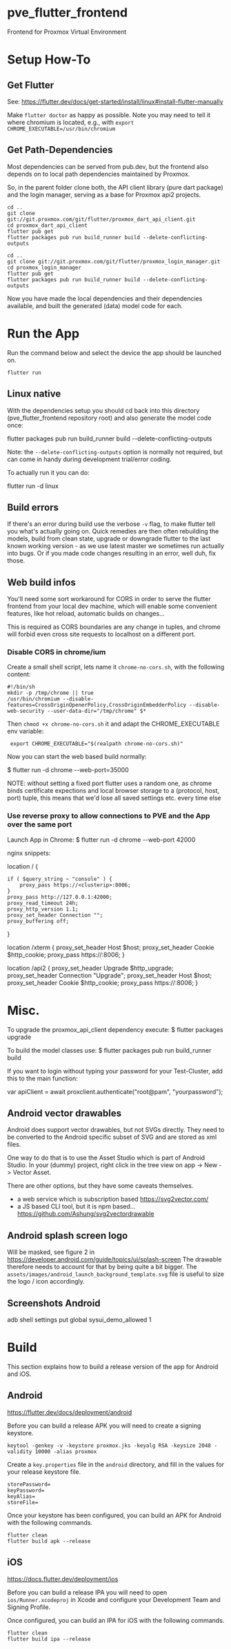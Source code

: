 # pve_flutter_frontend

Frontend for Proxmox Virtual Environment

# Setup How-To

## Get Flutter

See:
https://flutter.dev/docs/get-started/install/linux#install-flutter-manually

Make `flutter doctor` as happy as possible. Note you may need to tell it where
chromium is located, e.g., with `export CHROME_EXECUTABLE=/usr/bin/chromium`

## Get Path-Dependencies

Most dependencies can be served from pub.dev, but the frontend also depends on
to local path dependencies maintained by Proxmox.

So, in the parent folder clone both, the API client library (pure dart package)
and the login manager, serving as a base for Proxmox api2 projects.

```
cd ..
git clone git://git.proxmox.com/git/flutter/proxmox_dart_api_client.git
cd proxmox_dart_api_client
flutter pub get
flutter packages pub run build_runner build --delete-conflicting-outputs
```

```
cd ..
git clone git://git.proxmox.com/git/flutter/proxmox_login_manager.git
cd proxmox_login_manager
flutter pub get
flutter packages pub run build_runner build --delete-conflicting-outputs
```

Now you have made the local dependencies and their dependencies available, and
built the generated (data) model code for each.

# Run the App

Run the command below and select the device the app should be launched on.

```
flutter run
```

## Linux native

With the dependencies setup you should cd back into this directory
(pve_flutter_frontend repository root) and also generate the model code once:

 flutter packages pub run build_runner build --delete-conflicting-outputs

Note: the `--delete-conflicting-outputs` option is normally not required, but
can come in handy during development trial/error coding.

To actually run it you can do:

 flutter run -d linux

## Build errors

If there's an error during build use the verbose `-v` flag, to make flutter
tell you what's actually going on. Quick remedies are then often rebuilding the
models, build from clean state, upgrade or downgrade flutter to the last known
working version - as we use latest master we sometimes run actually into bugs.
Or if you made code changes resulting in an error, well duh, fix those.

## Web build infos

You'll need some sort workaround for CORS in order to serve the flutter
frontend from your local dev machine, which will enable some convenient
features, like hot reload, automatic builds on changes...

This is required as CORS boundaries are any change in <scheme><addr><port>
tuples, and chrome will forbid even cross site requests to localhost on a
different port.

### Disable CORS in chrome/ium


Create a small shell script, lets name it `chrome-no-cors.sh`, with the
following content:

    #!/bin/sh
    mkdir -p /tmp/chrome || true
    /usr/bin/chromium --disable-features=CrossOriginOpenerPolicy,CrossOriginEmbedderPolicy --disable-web-security --user-data-dir="/tmp/chrome" $*

Then `chmod +x chrome-no-cors.sh` it and adapt the CHROME_EXECUTABLE env
variable:

     export CHROME_EXECUTABLE="$(realpath chrome-no-cors.sh)"

Now you can start the web based build normally:

$ flutter run -d chrome --web-port=35000


NOTE: without setting a fixed port flutter uses a random one, as chrome binds
 certificate expections and local browser storage to a (protocol, host, port)
 tuple, this means that we'd lose all saved settings etc. every time else

### Use reverse proxy to allow connections to PVE and the App over the same port

Launch App in Chrome:
$ flutter run -d chrome --web-port 42000

nginx snippets:

location / {

	if ( $query_string ~ "console" ) {
		proxy_pass https://<clusterip>:8006;
	}
	proxy_pass http://127.0.0.1:42000;
	proxy_read_timeout 24h;
	proxy_http_version 1.1;
	proxy_set_header Connection "";
	proxy_buffering off;

}

location /xterm {
	proxy_set_header Host $host;
	proxy_set_header Cookie $http_cookie;
	proxy_pass https://<clusterip>:8006;
}

location /api2 {
	proxy_set_header Upgrade $http_upgrade;
	proxy_set_header Connection "Upgrade";
	proxy_set_header Host $host;
	proxy_set_header Cookie $http_cookie;
	proxy_pass https://<clusterip>:8006;
}

# Misc.

To upgrade the proxmox_api_client dependency execute:
$ flutter packages upgrade

To build the model classes use:
$ flutter packages pub run build_runner build

If you want to login without typing your password for your
Test-Cluster, add this to the main function:

var apiClient = await proxclient.authenticate("root@pam", "yourpassword");

## Android vector drawables

Android does support vector drawables, but not SVGs directly. They need to be
converted to the Android specific subset of SVG and are stored as xml files.

One way to do that is to use the Asset Studio which is part of Android Studio.
In your (dummy) project, right click in the tree view on
app -> New -> Vector Asset.

There are other options, but they have some caveats themselves.

 * a web service which is subscription based https://svg2vector.com/
 * a JS based CLI tool, but it is npm based... https://github.com/Ashung/svg2vectordrawable

## Android splash screen logo

Will be masked, see figure 2 in https://developer.android.com/guide/topics/ui/splash-screen
The drawable therefore needs to account for that by being quite a bit bigger.
The `assets/images/android_launch_background_template.svg` file is useful to
size the logo / icon accordingly.

## Screenshots Android
adb shell settings put global sysui_demo_allowed 1

# Build

This section explains how to build a release version of the app for Android and iOS.

## Android

https://flutter.dev/docs/deployment/android

Before you can build a release APK you will need to create a signing keystore.

```
keytool -genkey -v -keystore proxmox.jks -keyalg RSA -keysize 2048 -validity 10000 -alias proxmox
```

Create a `key.properties` file in the `android` directory, and fill in the values for your release keystore file.

```
storePassword=
keyPassword=
keyAlias=
storeFile=
```

Once your keystore has been configured, you can build an APK for Android with the following commands.

```
flutter clean
flutter build apk --release
```

## iOS

https://docs.flutter.dev/deployment/ios

Before you can build a release IPA you will need to open `ios/Runner.xcodeproj` in Xcode and configure your Development Team and Signing Profile.

Once configured, you can build an IPA for iOS with the following commands.

```
flutter clean
flutter build ipa --release
```